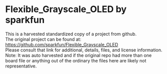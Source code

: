 
# Flexible_Grayscale_OLED by sparkfun  
This is a harvested standardized copy of a project from github.  
The original project can be found at:  
https://github.com/sparkfun/Flexible_Grayscale_OLED  
Please consult that link for additional, details, files, and license information.  
Note: It was auto harvested and if the original repo had more than one board file or anything out of the ordinary the files here are likely not representative.  
    